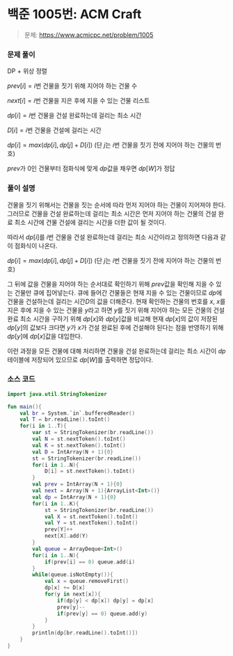# 백준 1005번: ACM Craft

> 문제: https://www.acmicpc.net/problem/1005

### 문제 풀이

DP + 위상 정렬

$prev[i] = i$번 건물을 짓기 위해 지어야 하는 건물 수

$next[i] = i$번 건물을 지은 후에 지을 수 있는 건물 리스트

$dp[i] = i$번 건물을 건설 완료하는데 걸리는 최소 시간

$D[i] = i$번 건물을 건설에 걸리는 시간

$dp[i] = max(dp[i], dp[j] + D[i])$ $($단 $j$는 $i$번 건물을 짓기 전에 지어야 하는 건물의 번호$)$

$prev$가 0인 건물부터 점화식에 맞게 $dp$값을 채우면 $dp[W]$가 정답

### 풀이 설명

건물을 짓기 위해서는 건물을 짓는 순서에 따라 먼저 지어야 하는 건물이 지어져야 한다. 그러므로 건물을 건설 완료하는데 걸리는 최소 시간은 먼저 지어야 하는 건물의 건설 완료 최소 시간에 건물 건설에 걸리는 시간을 더한 값이 될 것이다.

따라서 $dp[i]$를 $i$번 건물을 건설 완료하는데 걸리는 최소 시간이라고 정의하면 다음과 같이 점화식이 나온다.

$dp[i] = max(dp[i], dp[j] + D[i])$ $($단 $j$는 $i$번 건물을 짓기 전에 지어야 하는 건물의 번호$)$

그 뒤에 값을 건물을 지어야 하는 순서대로 확인하기 위해 $prev$값을 확인해 지을 수 있는 건물만 큐에 집어넣는다. 큐에 들어간 건물들은 현재 지을 수 있는 건물이므로 $dp$에 건물을 건설하는데 걸리는 시간$D$의 값을 더해준다. 현재 확인하는 건물의 번호를 $x$, $x$를 지은 후에 지을 수 있는 건물을 $y$라고 하면 $y$를 짓기 위해 지어야 하는 모든 건물의 건설 완료 최소 시간을 구하기 위해 $dp[x]$와 $dp[y]$값을 비교해 현재 $dp[x]$의 값이 저장된 $dp[y]$의 값보다 크다면 $y$가 $x$가 건설 완료된 후에 건설해야 된다는 점을 반영하기 위해 $dp[y]$에 $dp[x]$값을 대입한다.

이런 과정을 모든 건물에 대해 처리하면 건물을 건설 완료하는데 걸리는 최소 시간이 $dp$ 테이블에 저장되어 있으므로 $dp[W]$를 출력하면 정답이다.

### 소스 코드
```kotlin
import java.util.StringTokenizer

fun main(){
    val br = System.`in`.bufferedReader()
    val T = br.readLine().toInt()
    for(i in 1..T){
        var st = StringTokenizer(br.readLine())
        val N = st.nextToken().toInt()
        val K = st.nextToken().toInt()
        val D = IntArray(N + 1){0}
        st = StringTokenizer(br.readLine())
        for(i in 1..N){
            D[i] = st.nextToken().toInt()
        }
        val prev = IntArray(N + 1){0}
        val next = Array(N + 1){ArrayList<Int>()}
        val dp = IntArray(N + 1){0}
        for(i in 1..K){
            st = StringTokenizer(br.readLine())
            val X = st.nextToken().toInt()
            val Y = st.nextToken().toInt()
            prev[Y]++
            next[X].add(Y)
        }
        val queue = ArrayDeque<Int>()
        for(i in 1..N){
            if(prev[i] == 0) queue.add(i)
        }
        while(queue.isNotEmpty()){
            val x = queue.removeFirst()
            dp[x] += D[x]
            for(y in next[x]){
                if(dp[y] < dp[x]) dp[y] = dp[x]
                prev[y]--
                if(prev[y] == 0) queue.add(y)
            }
        }
        println(dp[br.readLine().toInt()])
    }
}
```